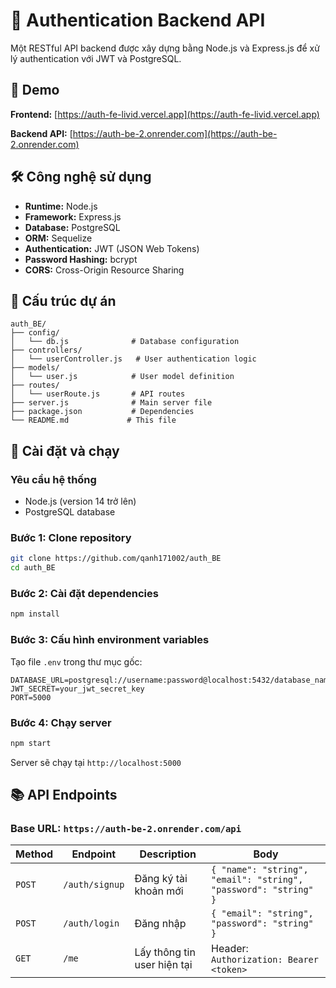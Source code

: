 # 🔐 Authentication Backend API

Một RESTful API backend được xây dựng bằng Node.js và Express.js để xử lý authentication với JWT và PostgreSQL.

## 🚀 Demo

**Frontend:** [https://auth-fe-livid.vercel.app](https://auth-fe-livid.vercel.app)

**Backend API:** [https://auth-be-2.onrender.com](https://auth-be-2.onrender.com)

## 🛠️ Công nghệ sử dụng

- **Runtime:** Node.js
- **Framework:** Express.js
- **Database:** PostgreSQL
- **ORM:** Sequelize
- **Authentication:** JWT (JSON Web Tokens)
- **Password Hashing:** bcrypt
- **CORS:** Cross-Origin Resource Sharing

## 📁 Cấu trúc dự án

```
auth_BE/
├── config/
│   └── db.js              # Database configuration
├── controllers/
│   └── userController.js   # User authentication logic
├── models/
│   └── user.js            # User model definition
├── routes/
│   └── userRoute.js       # API routes
├── server.js              # Main server file
├── package.json           # Dependencies
└── README.md             # This file
```

## 🚀 Cài đặt và chạy

### Yêu cầu hệ thống

- Node.js (version 14 trở lên)
- PostgreSQL database

### Bước 1: Clone repository

```bash
git clone https://github.com/qanh171002/auth_BE
cd auth_BE
```

### Bước 2: Cài đặt dependencies

```bash
npm install
```

### Bước 3: Cấu hình environment variables

Tạo file `.env` trong thư mục gốc:

```env
DATABASE_URL=postgresql://username:password@localhost:5432/database_name
JWT_SECRET=your_jwt_secret_key
PORT=5000
```

### Bước 4: Chạy server

```bash
npm start
```

Server sẽ chạy tại `http://localhost:5000`

## 📚 API Endpoints

### Base URL: `https://auth-be-2.onrender.com/api`

| Method | Endpoint       | Description                 | Body                                                            |
| ------ | -------------- | --------------------------- | --------------------------------------------------------------- |
| `POST` | `/auth/signup` | Đăng ký tài khoản mới       | `{ "name": "string", "email": "string", "password": "string" }` |
| `POST` | `/auth/login`  | Đăng nhập                   | `{ "email": "string", "password": "string" }`                   |
| `GET`  | `/me`          | Lấy thông tin user hiện tại | Header: `Authorization: Bearer <token>`                         |
